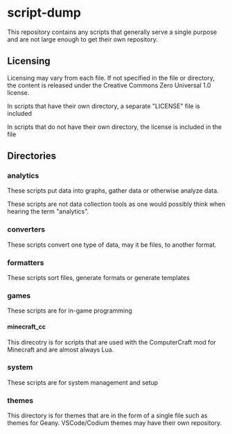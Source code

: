 # script-dump
This repository contains any scripts that generally serve a single purpose and are not large enough to get their own repository.

## Licensing
Licensing may vary from each file. If not specified in the file or directory, the content is released under the Creative Commons Zero Universal 1.0 license.

In scripts that have their own directory, a separate "LICENSE" file is included

In scripts that do not have their own directory, the license is included in the file

## Directories

### analytics
These scripts put data into graphs, gather data or otherwise analyze data.

These scripts are not data collection tools as one would possibly think when hearing the term "analytics".

### converters
These scripts convert one type of data, may it be files, to another format.

### formatters
These scripts sort files, generate formats or generate templates

### games
These scripts are for in-game programming

#### minecraft_cc
This direcotry is for scripts that are used with the ComputerCraft mod for Minecraft and are almost always Lua.

### system
These scripts are for system management and setup

### themes
This directory is for themes that are in the form of a single file such as themes for Geany. VSCode/Codium themes may have their own repository.
